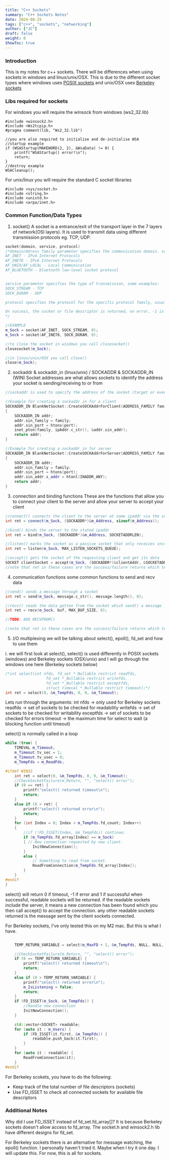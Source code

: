 ```yaml
---
title: "C++ Sockets"
summary: "C++ Sockets Notes"
date: 2024-08-25
tags: ["c++", "sockets", "networking"]
author: ["JC"]
draft: false
weight: 0
ShowToc: true
---
```


### Introduction
This is my notes for c++ sockets. There will be differences when using sockets in windows and linux/unix/OSX. This is due to the different socket types where windows uses [POSIX sockets](https://en.wikipedia.org/wiki/Berkeley_sockets#BSD_and_POSIX_sockets) and unix/OSX uses [Berkeley sockets](https://en.wikipedia.org/wiki/Berkeley_sockets)

### Libs required for sockets
For windows you will require the winsock from windows (ws2_32.lib)
```c++{linenos=true}
#include <winsock2.h>
#include <Ws2tcpip.h>
#pragma comment(lib, "Ws2_32.lib")

//you are also required to initialise and de-initialise WSA
//startup example
if (WSAStartup(MAKEWORD(2, 2), &WsaData) != 0) {
    printf("WSAStartup() error!\n");
    return;
}
//destroy example
WSACleanup();
```

For unix/linux you will require the standard C socket libraries
```c++{linenos=true}
#include <sys/socket.h>
#include <string.h>
#include <unistd.h>
#include <arpa/inet.h>
```

### Common Function/Data Types
1. socket()
A socket is a entrance/exit of the transport layer in the 7 layers of network(OSI layers). It is used to transmit data using different transmission protocols eg. TCP, UDP.
```c++ {linenos=true}
socket(domain, service, protocol)
/*domain/Adress family parameter specifies the communication domain. some examples:
AF_INET - IPv4 Internet Protocols
AF_INET6 - IPv6 Internet Protocols
AF_UNIX/AF_LOCAL - Local Communication
AF_BLUETOOTH - bluetooth low-level socket protocol


service parameter specifies the type of transmission, some examples:
SOCK_STREAM - TCP
SOCK_DGRAM - UDP

protocol specifies the protocol for the specific protocol family, usually only a single protocol exists which can be specified as 0. HOwever it is possible that multiple protocol exists and is used to specify the "communication domain" which communication is to take place.

On success, the socket or file descriptor is returned, on error, -1 is returned.
*/

//EXAMPLE
m_Sock = socket(AF_INET, SOCK_STREAM, 0);
m_Sock = socket(AF_INET6, SOCK_DGRAM, 0);

//to close the socket in windows you call closesocket()
closesocket(m_Sock);

//in linux/unix/OSX you call close()
close(m_Sock);
```

2. sockaddr & sockaddr_in (linux/unix) / SOCKADDR & SOCKADDR_IN (WIN)
Socket addresses are what allows sockets to identify the address your socket is sending/receiving to or from 
```c++ {linenos=true}
//sockaddr is used to specify the address of the socket (target or even native)

//Example for creating a sockaddr_in for a client
SOCKADDR_IN BlankNetSocket::CreateSOCKAddrForClient(ADDRESS_FAMILY family, str ipAddr, uint port)
{
	SOCKADDR_IN addr;
	addr.sin_family = family;
	addr.sin_port = htons(port);
	inet_pton(family, ipAddr.c_str(), &addr.sin_addr);
	return addr;
}

//Example for creating a sockaddr_in for server
SOCKADDR_IN BlankNetSocket::CreateSOCKAddrForServer(ADDRESS_FAMILY family, uint port)
{
	SOCKADDR_IN addr;
	addr.sin_family = family;
	addr.sin_port = htons(port);
	addr.sin_addr.s_addr = htonl(INADDR_ANY);
	return addr;
}
```

3. connection and binding functions
These are the functions that allow you to connect your client to the server and allow your server to accept your client
```c++ {linenos=true}
//connect() connects the client to the server at some ipaddr via the sockaddr
int ret = connect(m_Sock, (SOCKADDR*)&m_Address, sizeof(m_Address));

//bind() binds the server to the stated ipaddr
int ret = bind(m_Sock, (SOCKADDR*)&m_Address, SOCKETADDRLEN);

//listen() marks the socket as a passive socket that only receives incoming connection requests using accept() [ie. servers]
int ret = listen(m_Sock, MAX_LISTEN_SOCKETS_QUEUE);

//accept() gets the socket of the requesting client and get its data
SOCKET clientSocket = accept(m_Sock, (SOCKADDR*)&clientAddr, &SOCKETADDRLEN);
//note that ret in these cases are the success/failure returns which tells us if there are errors with the function
```

4. communication functions
some common functions to send and recv data
```c++ {linenos=true}
//send() sends a message through a socket
int ret = send(m_Sock, message.c_str(), message.length(), 0);

//recv() reads the data gotten from the socket which send() a message
int ret = recv(m_Sock, buf, MAX_BUF_SIZE, 0);

//TODO: ADD RECVFROM()

//note that ret in these cases are the success/failure returns which tells us if there are errors with the function
```

5. I/O multiplexing
we will be talking about select(), epoll(), fd_set and how to use them

i. we will first look at select(), select() is used differently in POSIX sockets (windows) and Berkeley sockets (OSX/unix) and I will go through the windows one here (Berkeley sockets below)
```c++ {linenos=true}
/*int select(int nfds, fd_set *_Nullable restrict readfds,
                  fd_set *_Nullable restrict writefds,
                  fd_set *_Nullable restrict exceptfds,
                  struct timeval *_Nullable restrict timeout);*/
int ret = select(0, &m_TempFds, 0, 0, &m_Timeout);
```
Lets run through the arguments:
int nfds -> only used for Berkeley sockets
readfds -> set of sockets to be checked for readability
writefds -> set of sockets to be checked for writability
exceptfds -> set of sockets to be checked for errors
timeout -> the maximum time for select to wait (a blocking function until timeout)

select() is normally called in a loop
```c++ {linenos=true}
while (true) {
	TIMEVAL m_Timeout;
	m_Timeout.tv_sec = 1;
	m_Timeout.tv_usec = 0;
	m_TempFds = m_ReadFds;

#ifdef WIN32
	int ret = select(0, &m_TempFds, 0, 0, &m_Timeout);
	//CheckSocketFailure(m_Return, "", "select() error");
	if (0 == ret) {
		printf("select() returned timeout\n");
		return;
	}
	else if (0 > ret) {
		printf("select() returned error\n");
		return;
	}
	for (int Index = 0; Index < m_TempFds.fd_count; Index++)
	{
		//if (!FD_ISSET(Index, &m_TempFds)) continue;
		if (m_TempFds.fd_array[Index] == m_Sock)
		{ // New connection requested by new client.
			InitNewConnection();
		}
		else {
			// Something to read from socket.
			ReadFromConnection(m_TempFds.fd_array[Index]);
		}
	}
#endif
}
```

select() will return 0 if timeout, -1 if error and 1 if successful
when successful, readable sockets will be returned.
if the readable sockets include the server, it means a new connection has been found which you then call accept() to accept the connection.
any other readable sockets returned is the message sent by the client sockets connected.

For Berkeley sockets, I've only tested this on my M2 mac. But this is what I have.
```c++ {linenos=true}

	TEMP_RETURN_VARIABLE = select(m_MaxFD + 1, &m_TempFds, NULL, NULL, &m_Timeout);

	//CheckSocketFailure(m_Return, "", "select() error");
	if (0 == TEMP_RETURN_VARIABLE) {
		printf("select() returned timeout\n");
		return;
	}
	else if (0 > TEMP_RETURN_VARIABLE) {
		printf("select() returned error\n");
		m_IsListening = false;
		return;
	}
	if (FD_ISSET(m_Sock, &m_TempFds)) {
		//Handle new connection
		InitNewConnection();
	}

	std::vector<SOCKET> readable;
	for (auto it : m_Users) {
		if (FD_ISSET(it.first, &m_TempFds)) {
			readable.push_back(it.first);
		}
	}
	for (auto it : readable) {
		ReadFromConnection(it);
	}
#endif
```
For Berkeley scokets, you have to do the following:
- Keep track of the total number of file descriptors (sockets)
- Use FD_ISSET to check all connected sockets for available file descriptors


### Additional Notes
Why did I use FD_ISSET instead of fd_set.fd_array[]? It is because Berkeley sockets doesn't allow access to fd_array. The socket.h and winsock2.h lib have different designs for fd_set.

For Berkeley sockets there is an alternative for message watching, the epoll() function. I personally haven't tried it. Maybe when I try it one day. I will update this. For now, this is all for sockets.

